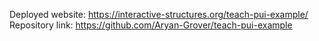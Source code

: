 Deployed website: https://interactive-structures.org/teach-pui-example/
Repository link: https://github.com/Aryan-Grover/teach-pui-example